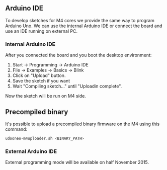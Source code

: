 ## Arduino IDE
To develop sketches for M4 cores we provide the same way to program Arduino Uno.
We can use the internal Arduino IDE or connect the board and use an IDE running on external PC.

### Internal Arduino IDE
After you connected the board and you boot the desktop environment:

1. Start -> Programming -> Arduino IDE
2. File -> Examples -> Basics -> Blink
3. Click on "Upload" button.
4. Save the sketch if you want
5. Wait "Compiling sketch..." until "Uploadin complete".

Now the sketch will be run on M4 side.


## Precompiled binary
It's possible to upload a precompiled binary firmware on the M4 using this command:

```bash
udooneo-m4uploader.sh <BINARY_PATH>
```

### External Arduino IDE
External programming mode will be available on half November 2015.
